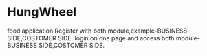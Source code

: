 # HungWheel
food application
Register with both module,example-BUSINESS SIDE,COSTOMER SIDE.
login on one page and access both module-BUSINESS SIDE,COSTOMER SIDE.
